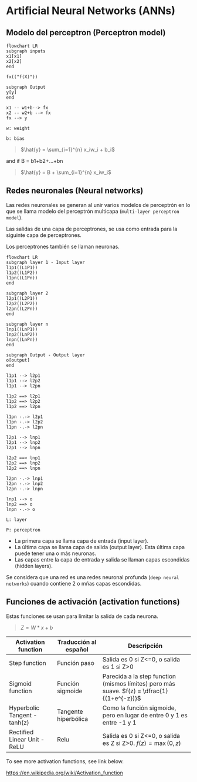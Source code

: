 # Artificial Neural Networks (ANNs)

## Modelo del perceptron (Perceptron model)

```mermaid
flowchart LR
subgraph inputs
x1[x1]
x2[x2]
end

fx(("f(X)"))

subgraph Output
y[y]
end

x1 -- w1+b--> fx
x2 -- w2+b --> fx
fx --> y
```

`w: weight`

`b: bias`

>$\hat{y} = \sum_{i=1}^{n} x_iw_i + b_i$

and if B = b1+b2+...+bn

>$\hat{y} = B + \sum_{i=1}^{n} x_iw_i$

## Redes neuronales (Neural networks)

Las redes neuronales se generan al unir varios modelos de perceptrón en lo que se llama modelo del perceptrón multicapa (`multi-layer perceptron model`).

Las salidas de una capa de perceptrones, se usa como entrada para la siguinte capa de perceptrones.

Los perceptrones también se llaman neuronas.

```mermaid
flowchart LR
subgraph layer 1 - Input layer
l1p1((L1P1))
l1p2((L1P2))
l1pn((L1Pn))
end

subgraph layer 2
l2p1((L2P1))
l2p2((L2P2))
l2pn((L2Pn))
end

subgraph layer n
lnp1((LnP1))
lnp2((LnP2))
lnpn((LnPn))
end

subgraph Output - Output layer
o[output]
end

l1p1 --> l2p1
l1p1 --> l2p2
l1p1 --> l2pn

l1p2 ==> l2p1
l1p2 ==> l2p2
l1p2 ==> l2pn

l1pn -.-> l2p1
l1pn -.-> l2p2
l1pn -.-> l2pn

l2p1 --> lnp1
l2p1 --> lnp2
l2p1 --> lnpn

l2p2 ==> lnp1
l2p2 ==> lnp2
l2p2 ==> lnpn

l2pn -.-> lnp1
l2pn -.-> lnp2
l2pn -.-> lnpn

lnp1 --> o
lnp2 ==> o
lnpn -.-> o

```

`L: layer`

`P: perceptron`

* La primera capa se llama capa de entrada (input layer).
* La última capa se llama capa de salida (output layer). Esta última capa puede tener una o más neuronas.
* Las capas entre la capa de entrada y salida se llaman capas escondidas (hidden layers).

Se considera que una red es una redes neuronal profunda (`deep neural networks`) cuando contiene 2 o mñas capas escondidas.

## Funciones de activación (activation functions)

Estas funciones se usan para limitar la salida de cada neurona.

> $Z = W*x + b$

| Activation function | Traducción al español | Descripción |
| --- | --- | --- |
| Step function | Función paso | Salida es 0 si Z<=0, o salida es 1 si Z>0 |
| Sigmoid function | Función sigmoide | Parecida a la step function (mismos límites) pero más suave. $f(z) = \dfrac{1}{(1+e^{-z})}$ |
| Hyperbolic Tangent - tanh(z) | Tangente hiperbólica | Como la función sigmoide, pero en lugar de entre 0 y 1 es entre -1 y 1 |
| Rectified Linear Unit - ReLU | Relu | Salida es 0 si Z<=0, o salida es Z si Z>0. $f(z) = \max(0,z)$ |

To see more activation functions, see link below.

<https://en.wikipedia.org/wiki/Activation_function>

